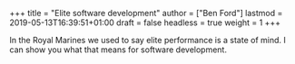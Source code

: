 +++
title = "Elite software development"
author = ["Ben Ford"]
lastmod = 2019-05-13T16:39:51+01:00
draft = false
headless = true
weight = 1
+++

In the Royal Marines we used to say elite performance is a state of mind. I can
show you what that means for software development.
